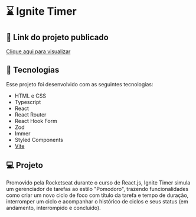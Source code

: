 # :hourglass: Ignite Timer



## :link: Link do projeto publicado
<a href="https://ignite-timer-react-ts.vercel.app/" target="_blank">Clique aqui para visualizar</a>

## :rocket: Tecnologias

Esse projeto foi desenvolvido com as seguintes tecnologias:

- HTML e CSS
- Typescript
- React
- React Router
- React Hook Form
- Zod
- Immer
- Styled Components
- [Vite](https://vitejs.dev/)

## :computer: Projeto

Promovido pela Rocketseat durante o curso de React.js, Ignite Timer simula um gerenciador de tarefas ao estilo "Pomodoro", trazendo funcionalidades como criar um novo ciclo de foco com título da tarefa e tempo de duração, interromper um ciclo e acompanhar o histórico de ciclos e seus status (em andamento, interrompido e concluído).
